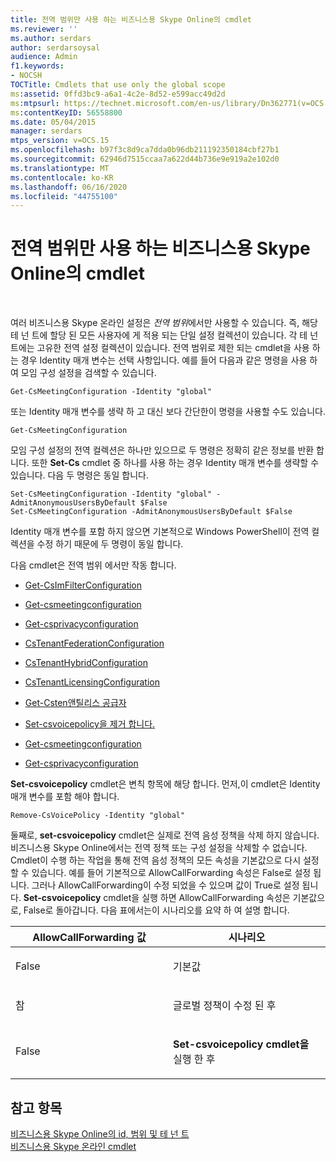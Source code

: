 ```yaml
---
title: 전역 범위만 사용 하는 비즈니스용 Skype Online의 cmdlet
ms.reviewer: ''
ms.author: serdars
author: serdarsoysal
audience: Admin
f1.keywords:
- NOCSH
TOCTitle: Cmdlets that use only the global scope
ms:assetid: 0ffd3bc9-a6a1-4c2e-8d52-e599acc49d2d
ms:mtpsurl: https://technet.microsoft.com/en-us/library/Dn362771(v=OCS.15)
ms:contentKeyID: 56558800
ms.date: 05/04/2015
manager: serdars
mtps_version: v=OCS.15
ms.openlocfilehash: b97f3c8d9ca7dda0b96db211192350184cbf27b1
ms.sourcegitcommit: 62946d7515ccaa7a622d44b736e9e919a2e102d0
ms.translationtype: MT
ms.contentlocale: ko-KR
ms.lasthandoff: 06/16/2020
ms.locfileid: "44755100"
---
```

# <a name="cmdlets-in-skype-for-business-online-that-use-only-the-global-scope"></a>전역 범위만 사용 하는 비즈니스용 Skype Online의 cmdlet

 


여러 비즈니스용 Skype 온라인 설정은 *전역 범위*에서만 사용할 수 있습니다. 즉, 해당 테 넌 트에 할당 된 모든 사용자에 게 적용 되는 단일 설정 컬렉션이 있습니다. 각 테 넌 트에는 고유한 전역 설정 컬렉션이 있습니다. 전역 범위로 제한 되는 cmdlet을 사용 하는 경우 Identity 매개 변수는 선택 사항입니다. 예를 들어 다음과 같은 명령을 사용 하 여 모임 구성 설정을 검색할 수 있습니다.

    Get-CsMeetingConfiguration -Identity "global"

또는 Identity 매개 변수를 생략 하 고 대신 보다 간단한이 명령을 사용할 수도 있습니다.

    Get-CsMeetingConfiguration

모임 구성 설정의 전역 컬렉션은 하나만 있으므로 두 명령은 정확히 같은 정보를 반환 합니다. 또한 **Set-Cs** cmdlet 중 하나를 사용 하는 경우 Identity 매개 변수를 생략할 수 있습니다. 다음 두 명령은 동일 합니다.

    Set-CsMeetingConfiguration -Identity "global" -AdmitAnonymousUsersByDefault $False
    Set-CsMeetingConfiguration -AdmitAnonymousUsersByDefault $False

Identity 매개 변수를 포함 하지 않으면 기본적으로 Windows PowerShell이 전역 컬렉션을 수정 하기 때문에 두 명령이 동일 합니다.

다음 cmdlet은 전역 범위 에서만 작동 합니다.

  - [Get-CsImFilterConfiguration](https://technet.microsoft.com/library/gg398980\(v=ocs.15\))

  - [Get-csmeetingconfiguration](https://technet.microsoft.com/library/gg425875\(v=ocs.15\))

  - [Get-csprivacyconfiguration](https://technet.microsoft.com/library/gg413002\(v=ocs.15\))

  - [CsTenantFederationConfiguration](https://technet.microsoft.com/library/jj994072\(v=ocs.15\))

  - [CsTenantHybridConfiguration](https://technet.microsoft.com/library/jj994034\(v=ocs.15\))

  - [CsTenantLicensingConfiguration](https://technet.microsoft.com/library/dn362770\(v=ocs.15\))

  - [Get-Csten앤틸리스 공급자](https://technet.microsoft.com/library/jj994016\(v=ocs.15\))

  - [Set-csvoicepolicy을 제거 합니다.](https://technet.microsoft.com/library/gg398309\(v=ocs.15\))

  - [Get-csmeetingconfiguration](https://technet.microsoft.com/library/gg398648\(v=ocs.15\))

  - [Get-csprivacyconfiguration](https://technet.microsoft.com/library/gg398484\(v=ocs.15\))

**Set-csvoicepolicy** cmdlet은 변칙 항목에 해당 합니다. 먼저,이 cmdlet은 Identity 매개 변수를 포함 해야 합니다.

    Remove-CsVoicePolicy -Identity "global"

둘째로, **set-csvoicepolicy** cmdlet은 실제로 전역 음성 정책을 삭제 하지 않습니다. 비즈니스용 Skype Online에서는 전역 정책 또는 구성 설정을 삭제할 수 없습니다. Cmdlet이 수행 하는 작업을 통해 전역 음성 정책의 모든 속성을 기본값으로 다시 설정할 수 있습니다. 예를 들어 기본적으로 AllowCallForwarding 속성은 False로 설정 됩니다. 그러나 AllowCallForwarding이 수정 되었을 수 있으며 값이 True로 설정 됩니다. **Set-csvoicepolicy** cmdlet을 실행 하면 AllowCallForwarding 속성은 기본값으로, False로 돌아갑니다. 다음 표에서는이 시나리오를 요약 하 여 설명 합니다.


<table>
<colgroup>
<col style="width: 50%" />
<col style="width: 50%" />
</colgroup>
<thead>
<tr class="header">
<th>AllowCallForwarding 값</th>
<th>시나리오</th>
</tr>
</thead>
<tbody>
<tr class="odd">
<td><p>False</p></td>
<td><p>기본값</p></td>
</tr>
<tr class="even">
<td><p>참</p></td>
<td><p>글로벌 정책이 수정 된 후</p></td>
</tr>
<tr class="odd">
<td><p>False</p></td>
<td><p><strong>Set-csvoicepolicy cmdlet을</strong> 실행 한 후</p></td>
</tr>
</tbody>
</table>


## <a name="see-also"></a>참고 항목


[비즈니스용 Skype Online의 id, 범위 및 테 넌 트](identities-scopes-and-tenants-in-skype-for-business-online.md)  
[비즈니스용 Skype 온라인 cmdlet](https://technet.microsoft.com/library/dn362817\(v=ocs.15\))

